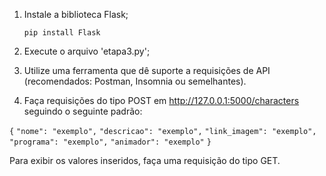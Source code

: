 1. Instale a biblioteca Flask;

   `pip install Flask`

2. Execute o arquivo 'etapa3.py';

3. Utilize uma ferramenta que dê suporte a requisições de API (recomendados: Postman, Insomnia ou semelhantes).

4. Faça requisições do tipo POST em http://127.0.0.1:5000/characters seguindo o seguinte padrão:

`{`
    `"nome": "exemplo",`
    `"descricao": "exemplo",`
    `"link_imagem": "exemplo",`
    `"programa": "exemplo",`
    `"animador": "exemplo"`
`}`

Para exibir os valores inseridos, faça uma requisição do tipo GET.
